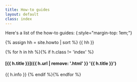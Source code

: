 ```yaml
---
title: How-to guides
layout: default
class: index
---
```

Here's a list of the how-to guides:
{:style="margin-top: 1em;"}

{% assign hh = site.howto | sort  %} {{ hh }}

{% for h in hh %}{% if h.class != 'index' %}
#### [{{ h.title }}]({{ h.url | remove: '.html' }} '{{ h.title }}')

{{ h.info }}
{% endif %}{% endfor %}
